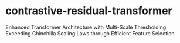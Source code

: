 # contrastive-residual-transformer
Enhanced Transformer Architecture with Multi-Scale Thresholding: Exceeding Chinchilla Scaling Laws through Efficient Feature Selection
